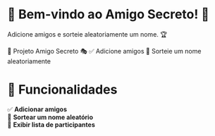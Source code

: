 # 🎉 Bem-vindo ao Amigo Secreto! 🎁

Adicione amigos e sorteie aleatoriamente um nome. 🏆

🚀 Projeto Amigo Secreto 🎭 ✅ Adicione amigos
🎲 Sorteie um nome aleatoriamente

                                     
# 📌 Funcionalidades
✅ **Adicionar amigos**  
🔄 **Sortear um nome aleatório**  
📜 **Exibir lista de participantes**  

